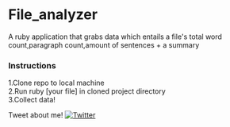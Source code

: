 # File_analyzer
A ruby application that grabs data which entails a file's total word count,paragraph count,amount of sentences + a summary

### Instructions

1.Clone repo to local machine   
2.Run ruby [your file] in cloned project directory   
3.Collect data!


Tweet about me!
[![Twitter](https://img.shields.io/twitter/url/https/github.com/RomaneGreen/file_analyzer.svg?style=social)](https://twitter.com/intent/tweet?text=Wow:&url=https%3A%2F%2Fgithub.com%2FRomaneGreen%2Ffile_analyzer)
